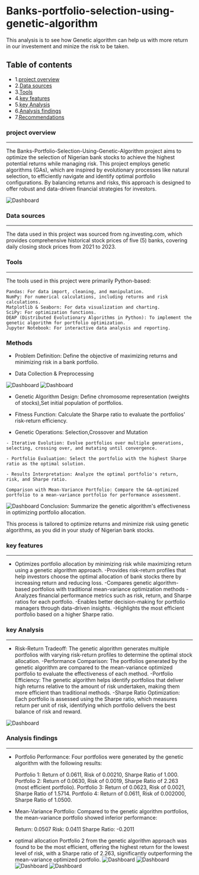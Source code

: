 # Banks-portfolio-selection-using-genetic-algorithm
This analysis is to see how Genetic algorithm can help us with more return in our investement and minize the risk to be taken.

## Table of contents 
- 1.[project overview](#project-overview)
- 2.[Data sources](#data-sources) 
- 3.[Tools](#tools)
- 4.[key features](#key-features)
- 5.[key Analysis](#key-analysis)
- 6.[Analysis findings](#analysis-findings)
- 7.[Recommendations](#recommendations)

### project overview
---
The Banks-Portfolio-Selection-Using-Genetic-Algorithm project aims to optimize the selection of Nigerian bank stocks to achieve the highest potential returns while managing risk. This project employs genetic algorithms (GAs), which are inspired by evolutionary processes like natural selection, to efficiently navigate and identify optimal portfolio configurations. By balancing returns and risks, this approach is designed to offer robust and data-driven financial strategies for investors.


![Dashboard](https://github.com/FebeianBELLO/Banks-porfolio-select-using-genetic-algorithm/blob/main/Genetic%20Algorithms...docX.png)

### Data sources 
---
The data used in this project was sourced from ng.investing.com, which provides comprehensive  historical stock prices of five (5) banks, covering daily closing stock prices from 2021 to 2023.
### Tools
---
The tools used in this project were primarily Python-based:

    Pandas: For data import, cleaning, and manipulation.
    NumPy: For numerical calculations, including returns and risk calculations.
    Matplotlib & Seaborn: For data visualization and charting.
    SciPy: For optimization functions.
    DEAP (Distributed Evolutionary Algorithms in Python): To implement the genetic algorithm for portfolio optimization.
    Jupyter Notebook: For interactive data analysis and reporting.
### Methods 
   - Problem Definition: Define the objective of maximizing returns and minimizing risk in a bank portfolio.

   - Data Collection & Preprocessing
   
![Dashboard](https://github.com/FebeianBELLO/Banks-porfolio-select-using-genetic-algorithm/blob/main/line%20chart%201.png)
![Dashboard](https://github.com/FebeianBELLO/Banks-porfolio-select-using-genetic-algorithm/blob/main/bar%20chart%202.png)
  -  Genetic Algorithm Design: Define chromosome representation (weights of stocks),Set initial population of portfolios.

-    Fitness Function: Calculate the Sharpe ratio to evaluate the portfolios' risk-return efficiency.

   - Genetic Operations: Selection,Crossover and Mutation


    - Iterative Evolution: Evolve portfolios over multiple generations, selecting, crossing over, and mutating until convergence.

    - Portfolio Evaluation: Select the portfolio with the highest Sharpe ratio as the optimal solution.

    - Results Interpretation: Analyze the optimal portfolio's return, risk, and Sharpe ratio.

    Comparison with Mean-Variance Portfolio: Compare the GA-optimized portfolio to a mean-variance portfolio for performance assessment.

 
![Dashboard](https://github.com/FebeianBELLO/Banks-porfolio-select-using-genetic-algorithm/blob/main/COMPAER%202.png)
    Conclusion: Summarize the genetic algorithm's effectiveness in optimizing portfolio allocation.

This process is tailored to optimize returns and minimize risk using genetic algorithms, as you did in your study of Nigerian bank stocks.
### key features
---
- Optimizes portfolio allocation by minimizing risk while maximizing return using a genetic algorithm approach.
-Provides risk-return profiles that help investors choose the optimal allocation of bank stocks there by increasing return and reducing loss.
-Compares genetic algorithm-based portfolios with traditional mean-variance optimization methods
-Analyzes financial performance metrics such as risk, return, and Sharpe ratios for each portfolio.
-Enables better decision-making for portfolio managers through data-driven insights.
-Highlights the most efficient portfolio based on a higher Sharpe ratio.
### key Analysis 
---
- Risk-Return Tradeoff: The genetic algorithm generates multiple portfolios with varying risk-return profiles to determine the optimal stock allocation.
-Performance Comparison: The portfolios generated by the genetic algorithm are compared to the mean-variance optimized portfolio to evaluate the effectiveness of each method.
-Portfolio Efficiency: The genetic algorithm helps identify portfolios that deliver high returns relative to the amount of risk undertaken, making them more efficient than traditional methods.
-Sharpe Ratio Optimization: Each portfolio is assessed using the Sharpe ratio, which measures return per unit of risk, identifying which portfolio delivers the best balance of risk and reward.

![Dashboard](https://github.com/FebeianBELLO/Banks-porfolio-select-using-genetic-algorithm/blob/main/Table...png)


### Analysis findings 
---
- Portfolio Performance: Four portfolios were generated by the genetic algorithm with the following results:

    Portfolio 1: Return of 0.0611, Risk of 0.00210, Sharpe Ratio of 1.000.
    Portfolio 2: Return of 0.0630, Risk of 0.0019, Sharpe Ratio of 2.263 (most efficient portfolio).
    Portfolio 3: Return of 0.0623, Risk of 0.0021, Sharpe Ratio of 1.5714.
    Portfolio 4: Return of 0.0611, Risk of 0.002000, Sharpe Ratio of 1.0500.

- Mean-Variance Portfolio: Compared to the genetic algorithm portfolios, the mean-variance portfolio showed inferior performance:

    Return: 0.0507
    Risk: 0.0411
    Sharpe Ratio: -0.2011

- optimal allocation  Portfolio 2 from the genetic algorithm approach was found to be the most efficient, offering the highest return for the lowest level of risk, with a Sharpe ratio of 2.263, significantly outperforming the mean-variance optimized portfolio.
 ![Dashboard](https://github.com/FebeianBELLO/Banks-porfolio-select-using-genetic-algorithm/blob/main/port%20GA1%20%20%204.png)
 ![Dashboard](https://github.com/FebeianBELLO/Banks-porfolio-select-using-genetic-algorithm/blob/main/port%20GA2%20%20%205.png)
  ![Dashboard](https://github.com/FebeianBELLO/Banks-porfolio-select-using-genetic-algorithm/blob/main/port%20GA3%20%20%206.png)
  ![Dashboard](https://github.com/FebeianBELLO/Banks-porfolio-select-using-genetic-algorithm/blob/main/port%20GA4.png)


